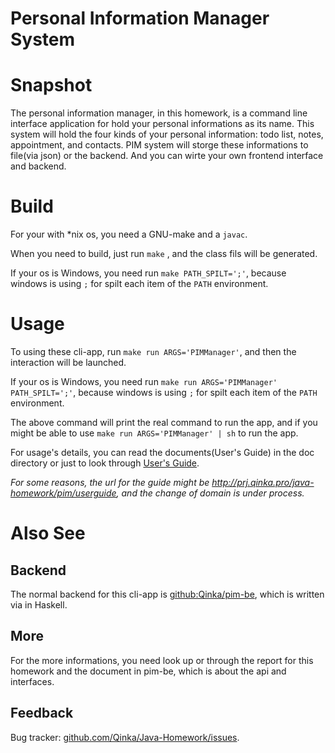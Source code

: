 Personal Information Manager System
===

# Snapshot

The personal information manager, in this homework, is a command line interface application for hold your personal informations as its name.
This system will hold the four kinds of your personal information: todo list, notes, appointment, and contacts.
PIM system will storge these informations to file(via json) or the backend. And you can wirte your own frontend interface and backend.

# Build

For your with *nix os, you need a GNU-make and a `javac`.

When you need to build, just run `make` , and the class fils will be generated.

If your os is Windows, you need run `make PATH_SPILT=';'`, because windows
is using `;` for spilt each item of the `PATH` environment.


# Usage

To using these cli-app, run `make run ARGS='PIMManager'`, and then the interaction will be launched.

If your os is Windows, you need run `make run ARGS='PIMManager' PATH_SPILT=';'`, because windows
is using `;` for spilt each item of the `PATH` environment.

The above command will print the real command to run the app, and if you might be able to use `make run ARGS='PIMManager' | sh` to run the app. 

For usage's details, you can read the documents(User's Guide) in the doc directory or just to look through [User's Guide](http://prj.qinka.pw/java-homework/pim/usersguide).

*For some reasons, the url for the guide might be http://prj.qinka.pro/java-homework/pim/userguide, and the change of domain is under process.*



# Also See

## Backend

The normal backend for this cli-app is [github:Qinka/pim-be](https://github.com/Qinka/pim-be), which is written via in Haskell.

## More

For the more informations, you need look up or through the report for this homework and the document in pim-be, which is about the api and interfaces.

## Feedback

Bug tracker: [github.com/Qinka/Java-Homework/issues](https://github.com/Qinka/Java-Homework/issues).
